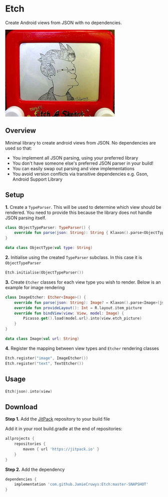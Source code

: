Etch
=======

Create Android views from JSON with no dependencies.

<img src="github/etch.jpg" width="350" height="277" />

Overview
--------

Minimal library to create android views from JSON. No dependencies are used so that:
- You implement all JSON parsing, using your preferred library
- You don't have someone else's preferred JSON parser in your build!
- You can easily swap out parsing and view implementations
- You avoid version conflicts via transitive dependencies e.g. Gson, Android Support Library

Setup
--------

**1.** Create a `TypeParser`. This will be used to determine which view should be rendered. You need to provide this because the library does not handle JSON parsing itself.

```kotlin
class ObjectTypeParser: TypeParser() {
    override fun parse(json: String): String { Klaxon().parse<ObjectType>(json)?.type ?: "" }
}
```

```kotlin
data class ObjectType(val type: String)
```

**2.** Initialise using the created `TypeParser` subclass. In this case it is `ObjectTypeParser`

```kotlin
Etch.initialise(ObjectTypeParser())
```

**3.** Create `Etcher` classes for each view type you wish to render. Below is an example for image rendering

```kotlin
class ImageEtcher: Etcher<Image>() {
    override fun parse(json: String): Image? = Klaxon().parse<Image>(json)
    override fun provideLayout(): Int = R.layout.item_picture
    override fun bindView(view: View, model: Image) {
        Picasso.get().load(model.url).into(view.etch_picture)
    }
}
```
```kotlin
data class Image(val url: String)
```

**4.** Register the mapping between view types and `Etcher` rendering classes

```kotlin
Etch.register("image", ImageEtcher())
Etch.register("text", TextEtcher())
```

Usage
--------

```kotlin
Etch(json).into(view)
```

Download
--------

**Step 1.** Add the [JitPack](https://jitpack.io) repository to your build file

Add it in your root build.gradle at the end of repositories:

```groovy
allprojects {
    repositories {
        maven { url 'https://jitpack.io' }
    }
}
```

**Step 2.** Add the dependency  

```groovy
dependencies {
    implementation 'com.github.JamieCruwys:Etch:master-SNAPSHOT'
}
```